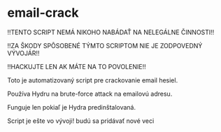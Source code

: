 # email-crack
!!TENTO SCRIPT NEMÁ NIKOHO NABÁDAŤ NA NELEGÁLNE ČINNOSTI!!

!!ZA ŠKODY SPÔSOBENÉ TÝMTO SCRIPTOM NIE JE ZODPOVEDNÝ VÝVOJÁR!!

!!HACKUJTE LEN AK MÁTE NA TO POVOLENIE!!


Toto je automatizovaný script pre crackovanie email hesiel.

Používa Hydru na brute-force attack na emailovú adresu.

Funguje len pokiaľ je Hydra predinštalovaná.

Script je ešte vo vývoji!
budú sa pridávať nové veci

